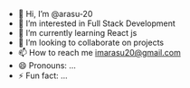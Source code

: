 - 👋 Hi, I’m @arasu-20
- 👀 I’m interested in Full Stack Development
- 🌱 I’m currently learning React js
- 💞️ I’m looking to collaborate on projects
- 📫 How to reach me imarasu20@gmail.com
- 😄 Pronouns: ...
- ⚡ Fun fact: ...

<!---
arasu-20/arasu-20 is a ✨ special ✨ repository because its `README.md` (this file) appears on your GitHub profile.
You can click the Preview link to take a look at your changes.
--->
